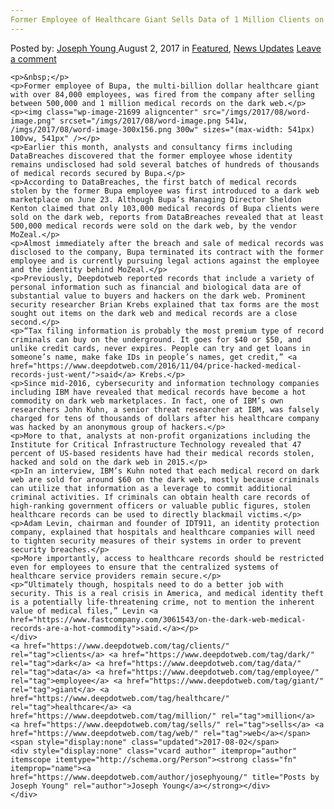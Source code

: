 ```yaml
---
Former Employee of Healthcare Giant Sells Data of 1 Million Clients on Dark Web
---
```

<article class="post-listing post-21695 post type-post status-publish format-standard has-post-thumbnail hentry  tag-clients tag-dark tag-data tag-giant care tag-million tag-sells tag-web">
    <div class="post-inner">
        <span>Posted by: <a href="https://www.deepdotweb.com/author/josephyoung/" title="">Joseph Young </a></span>
    <span>August 2, 2017</span>
    <span>in <a href="https://www.deepdotweb.com/category/deepdot-news/" rel="category tag">Featured</a>, <a href="https://www.deepdotweb.com/category/news-updates/" rel="category tag">News Updates</a></span>
    <span><a href="https://www.deepdotweb.com/2017/08/02/former-employee-healthcare-giant-sells-data-1-million-clients-dark-web/#respond">Leave a comment</a></span>
    </p>
    <div class="clear"></div>
    
    <p>&nbsp;</p>
    <p>Former employee of Bupa, the multi-billion dollar healthcare giant with over 84,000 employees, was fired from the company after selling between 500,000 and 1 million medical records on the dark web.</p>
    <p><img class="wp-image-21699 aligncenter" src="/imgs/2017/08/word-image.png" srcset="/imgs/2017/08/word-image.png 541w, /imgs/2017/08/word-image-300x156.png 300w" sizes="(max-width: 541px) 100vw, 541px" /></p>
    <p>Earlier this month, analysts and consultancy firms including DataBreaches discovered that the former employee whose identity remains undisclosed had sold several batches of hundreds of thousands of medical records secured by Bupa.</p>
    <p>According to DataBreaches, the first batch of medical records stolen by the former Bupa employee was first introduced to a dark web marketplace on June 23. Although Bupa’s Managing Director Sheldon Kenton claimed that only 103,000 medical records of Bupa clients were sold on the dark web, reports from DataBreaches revealed that at least 500,000 medical records were sold on the dark web, by the vendor MoZeal.</p>
    <p>Almost immediately after the breach and sale of medical records was disclosed to the company, Bupa terminated its contract with the former employee and is currently pursuing legal actions against the employee and the identity behind MoZeal.</p>
    <p>Previously, Deepdotweb reported records that include a variety of personal information such as financial and biological data are of substantial value to buyers and hackers on the dark web. Prominent security researcher Brian Krebs explained that tax forms are the most sought out items on the dark web and medical records are a close second.</p>
    <p>“Tax filing information is probably the most premium type of record criminals can buy on the underground. It goes for $40 or $50, and unlike credit cards, never expires. People can try and get loans in someone’s name, make fake IDs in people’s names, get credit,” <a href="https://www.deepdotweb.com/2016/11/04/price-hacked-medical-records-just-went/">said</a> Krebs.</p>
    <p>Since mid-2016, cybersecurity and information technology companies including IBM have revealed that medical records have become a hot commodity on dark web marketplaces. In fact, one of IBM’s own researchers John Kuhn, a senior threat researcher at IBM, was falsely charged for tens of thousands of dollars after his healthcare company was hacked by an anonymous group of hackers.</p>
    <p>More to that, analysts at non-profit organizations including the Institute for Critical Infrastructure Technology revealed that 47 percent of US-based residents have had their medical records stolen, hacked and sold on the dark web in 2015.</p>
    <p>In an interview, IBM’s Kuhn noted that each medical record on dark web are sold for around $60 on the dark web, mostly because criminals can utilize that information as a leverage to commit additional criminal activities. If criminals can obtain health care records of high-ranking government officers or valuable public figures, stolen healthcare records can be used to directly blackmail victims.</p>
    <p>Adam Levin, chairman and founder of IDT911, an identity protection company, explained that hospitals and healthcare companies will need to tighten security measures of their systems in order to prevent security breaches.</p>
    <p>More importantly, access to healthcare records should be restricted even for employees to ensure that the centralized systems of healthcare service providers remain secure.</p>
    <p>“Ultimately though, hospitals need to do a better job with security. This is a real crisis in America, and medical identity theft is a potentially life-threatening crime, not to mention the inherent value of medical files,” Levin <a href="https://www.fastcompany.com/3061543/on-the-dark-web-medical-records-are-a-hot-commodity">said.</a></p>
    </div>
    <a href="https://www.deepdotweb.com/tag/clients/" rel="tag">clients</a> <a href="https://www.deepdotweb.com/tag/dark/" rel="tag">dark</a> <a href="https://www.deepdotweb.com/tag/data/" rel="tag">data</a> <a href="https://www.deepdotweb.com/tag/employee/" rel="tag">employee</a> <a href="https://www.deepdotweb.com/tag/giant/" rel="tag">giant</a> <a href="https://www.deepdotweb.com/tag/healthcare/" rel="tag">healthcare</a> <a href="https://www.deepdotweb.com/tag/million/" rel="tag">million</a> <a href="https://www.deepdotweb.com/tag/sells/" rel="tag">sells</a> <a href="https://www.deepdotweb.com/tag/web/" rel="tag">web</a></span> <span style="display:none" class="updated">2017-08-02</span>
    <div style="display:none" class="vcard author" itemprop="author" itemscope itemtype="http://schema.org/Person"><strong class="fn" itemprop="name"><a href="https://www.deepdotweb.com/author/josephyoung/" title="Posts by Joseph Young" rel="author">Joseph Young</a></strong></div>
    </div>
</article>

